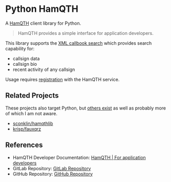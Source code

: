 # Python HamQTH

A [HamQTH] client library for Python.

> HamQTH provides a simple interface for application developers.

This library supports the [XML callbook search](https://www.hamqth.com/developers.php#xml_search) which provides search capability for:

 - callsign data
 - callsign bio
 - recent activity of any callsign

Usage requires [registration](https://www.hamqth.com/register.php) with the HamQTH service.

## Related Projects

These projects also target Python, but [others exist](https://github.com/search?q=hamqth) as well as probably more of which I am not aware.

- [sconklin/hamqthlib]
- [krisp/fauxqrz]

## References

- HamQTH Developer Documentation: [HamQTH | For application developers]
- GitLab Repository: [GitLab Repository]
- GitHub Repository: [GitHub Repository]

[HamQTH]: https://www.hamqth.com
[HamQTH | For application developers]: https://www.hamqth.com/developers.php
[GitLab Repository]: https://gitlab.com/ryanbalfanz/python-hamqth
[GitHub Repository]: https://github.com/RyanBalfanz/python-hamqth
[sconklin/hamqthlib]: https://github.com/sconklin/hamqthlib
[krisp/fauxqrz]: https://github.com/krisp/fauxqrz